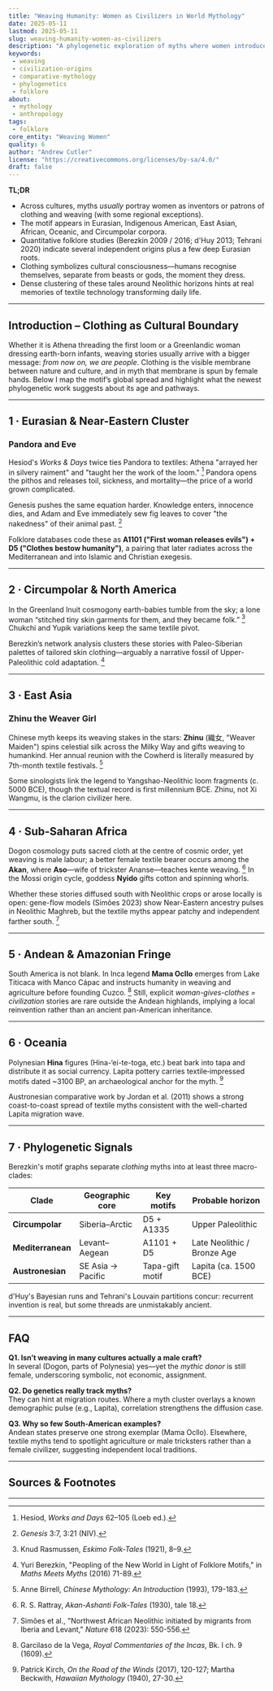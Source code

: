 ```yaml
---
title: "Weaving Humanity: Women as Civilizers in World Mythology"
date: 2025-05-11
lastmod: 2025-05-11
slug: weaving-humanity-women-as-civilizers
description: "A phylogenetic exploration of myths where women introduce clothing and weaving, symbolizing humanity’s separation from nature."
keywords:
 - weaving
 - civilization-origins
 - comparative-mythology
 - phylogenetics
 - folklore
about:
 - mythology
 - anthropology
tags:
 - folklore
core_entity: "Weaving Women"
quality: 6
author: "Andrew Cutler"
license: "https://creativecommons.org/licenses/by-sa/4.0/"
draft: false
---
```


**TL;DR**

- Across cultures, myths *usually* portray women as inventors or patrons of clothing and weaving (with some regional exceptions). 
- The motif appears in Eurasian, Indigenous American, East Asian, African, Oceanic, and Circumpolar corpora. 
- Quantitative folklore studies (Berezkin 2009 / 2016; d'Huy 2013; Tehrani 2020) indicate several independent origins plus a few deep Eurasian roots. 
- Clothing symbolizes cultural consciousness—humans recognise themselves, separate from beasts or gods, the moment they dress. 
- Dense clustering of these tales around Neolithic horizons hints at real memories of textile technology transforming daily life.

---

## Introduction – Clothing as Cultural Boundary  

Whether it is Athena threading the first loom or a Greenlandic woman dressing earth-born infants, weaving stories usually arrive with a bigger message: *from now on, we are people*.  Clothing is the visible membrane between nature and culture, and in myth that membrane is spun by female hands.  Below I map the motif’s global spread and highlight what the newest phylogenetic work suggests about its age and pathways.

---

## 1 · Eurasian & Near-Eastern Cluster 

### Pandora and Eve 

Hesiod's *Works & Days* twice ties Pandora to textiles: Athena "arrayed her in silvery raiment" and "taught her the work of the loom." [^1] Pandora opens the pithos and releases toil, sickness, and mortality—the price of a world grown complicated.

Genesis pushes the same equation harder. Knowledge enters, innocence dies, and Adam and Eve immediately sew fig leaves to cover "the nakedness" of their animal past. [^2]

Folklore databases code these as **A1101 ("First woman releases evils") + D5 ("Clothes bestow humanity")**, a pairing that later radiates across the Mediterranean and into Islamic and Christian exegesis.

---

## 2 · Circumpolar & North America  

In the Greenland Inuit cosmogony earth-babies tumble from the sky; a lone woman “stitched tiny skin garments for them, and they became folk.” [^3]  Chukchi and Yupik variations keep the same textile pivot.

Berezkin’s network analysis clusters these stories with Paleo-Siberian palettes of tailored skin clothing—arguably a narrative fossil of Upper-Paleolithic cold adaptation. [^4]

---

## 3 · East Asia 

### Zhinu the Weaver Girl 

Chinese myth keeps its weaving stakes in the stars: **Zhinu** (織女, "Weaver Maiden") spins celestial silk across the Milky Way and gifts weaving to humankind. Her annual reunion with the Cowherd is literally measured by 7th-month textile festivals. [^5]

Some sinologists link the legend to Yangshao-Neolithic loom fragments (c. 5000 BCE), though the textual record is first millennium BCE. Zhinu, not Xi Wangmu, is the clarion civilizer here.

---

## 4 · Sub-Saharan Africa  

Dogon cosmology puts sacred cloth at the centre of cosmic order, yet weaving is male labour; a better female textile bearer occurs among the **Akan**, where **Aso**—wife of trickster Ananse—teaches kente weaving. [^6]  In the Mossi origin cycle, goddess **Nyido** gifts cotton and spinning whorls.

Whether these stories diffused south with Neolithic crops or arose locally is open: gene-flow models (Simões 2023) show Near-Eastern ancestry pulses in Neolithic Maghreb, but the textile myths appear patchy and independent farther south. [^7]

---

## 5 · Andean & Amazonian Fringe 

South America is not blank. In Inca legend **Mama Ocllo** emerges from Lake Titicaca with Manco Cápac and instructs humanity in weaving and agriculture before founding Cuzco. [^8] Still, explicit *woman-gives-clothes = civilization* stories are rare outside the Andean highlands, implying a local reinvention rather than an ancient pan-American inheritance.

---

## 6 · Oceania  

Polynesian **Hina** figures (Hina-‘ei-te-toga, etc.) beat bark into tapa and distribute it as social currency.  Lapita pottery carries textile‐impressed motifs dated ~3100 BP, an archaeological anchor for the myth. [^9]

Austronesian comparative work by Jordan et al. (2011) shows a strong coast-to-coast spread of textile myths consistent with the well-charted Lapita migration wave.

---

## 7 · Phylogenetic Signals 

Berezkin's motif graphs separate *clothing* myths into at least three macro-clades:

| Clade | Geographic core | Key motifs | Probable horizon |
|-------|-----------------|-----------|------------------|
| **Circumpolar** | Siberia–Arctic | D5 + A1335 | Upper Paleolithic |
| **Mediterranean** | Levant–Aegean | A1101 + D5 | Late Neolithic / Bronze Age |
| **Austronesian** | SE Asia → Pacific | Tapa-gift motif | Lapita (ca. 1500 BCE) |

d'Huy's Bayesian runs and Tehrani's Louvain partitions concur: recurrent invention is real, but some threads are unmistakably ancient.

---

## FAQ  

**Q1. Isn’t weaving in many cultures actually a male craft?**  
In several (Dogon, parts of Polynesia) yes—yet the *mythic donor* is still female, underscoring symbolic, not economic, assignment.

**Q2. Do genetics really track myths?**  
They can hint at migration routes.  Where a myth cluster overlays a known demographic pulse (e.g., Lapita), correlation strengthens the diffusion case.

**Q3. Why so few South-American examples?**  
Andean states preserve one strong exemplar (Mama Ocllo).  Elsewhere, textile myths tend to spotlight agriculture or male tricksters rather than a female civilizer, suggesting independent local traditions.

---

## Sources & Footnotes 

[^1]: Hesiod, *Works and Days* 62–105 (Loeb ed.). 
[^2]: *Genesis* 3:7, 3:21 (NIV). 
[^3]: Knud Rasmussen, *Eskimo Folk-Tales* (1921), 8–9. 
[^4]: Yuri Berezkin, "Peopling of the New World in Light of Folklore Motifs," in *Maths Meets Myths* (2016) 71-89. 
[^5]: Anne Birrell, *Chinese Mythology: An Introduction* (1993), 179-183. 
[^6]: R. S. Rattray, *Akan-Ashanti Folk-Tales* (1930), tale 18. 
[^7]: Simões et al., "Northwest African Neolithic initiated by migrants from Iberia and Levant," *Nature* 618 (2023): 550-556. 
[^8]: Garcilaso de la Vega, *Royal Commentaries of the Incas*, Bk. I ch. 9 (1609). 
[^9]: Patrick Kirch, *On the Road of the Winds* (2017), 120-127; Martha Beckwith, *Hawaiian Mythology* (1940), 27-30. 

---
